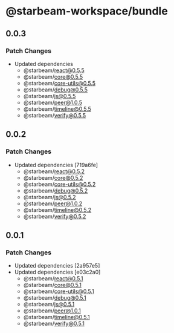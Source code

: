 # @starbeam-workspace/bundle

## 0.0.3

### Patch Changes

- Updated dependencies
  - @starbeam/react@0.5.5
  - @starbeam/core@0.5.5
  - @starbeam/core-utils@0.5.5
  - @starbeam/debug@0.5.5
  - @starbeam/js@0.5.5
  - @starbeam/peer@1.0.5
  - @starbeam/timeline@0.5.5
  - @starbeam/verify@0.5.5

## 0.0.2

### Patch Changes

- Updated dependencies [719a6fe]
  - @starbeam/react@0.5.2
  - @starbeam/core@0.5.2
  - @starbeam/core-utils@0.5.2
  - @starbeam/debug@0.5.2
  - @starbeam/js@0.5.2
  - @starbeam/peer@1.0.2
  - @starbeam/timeline@0.5.2
  - @starbeam/verify@0.5.2

## 0.0.1

### Patch Changes

- Updated dependencies [2a957e5]
- Updated dependencies [e03c2a0]
  - @starbeam/react@0.5.1
  - @starbeam/core@0.5.1
  - @starbeam/core-utils@0.5.1
  - @starbeam/debug@0.5.1
  - @starbeam/js@0.5.1
  - @starbeam/peer@1.0.1
  - @starbeam/timeline@0.5.1
  - @starbeam/verify@0.5.1
